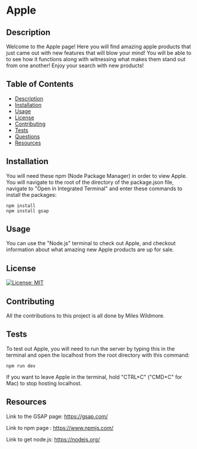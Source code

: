 # Apple

## Description
Welcome to the Apple page! Here you will find amazing apple products that just came out with new features that will blow your mind! You will be able to to see how it functions along with witnessing what makes them stand out from one another! Enjoy your search with new products!

## Table of Contents
 * [Description](#description)
 * [Installation](#installation)
 * [Usage](#usage)
 * [License](#license)
 * [Contributing](#contributing)
 * [Tests](#tests)
 * [Questions](#questions)
 * [Resources](#resources)

## Installation
You will need these npm (Node Package Manager) in order to view Apple. You will navigate to the root of the directory of the package.json file, navigate to "Open in Integrated Terminal" and enter these commands to install the packages:
```
npm install
npm install gsap

```


## Usage
You can use the "Node.js" terminal to check out Apple, and checkout information about what amazing new Apple products are up for sale.

## License
[![License: MIT](https://img.shields.io/badge/License-MIT-yellow.svg)](https://opensource.org/licenses/MIT)

## Contributing
All the contributions to this project is all done by Miles Wildmore.


## Tests

To test out Apple, you will need to run the server by typing this in the terminal and open the localhost from the root directory with this command: 
```
npm run dev

```

If you want to leave Apple in the terminal, hold "CTRL+C" ("CMD+C" for Mac) to stop hosting localhost.

## Resources

Link to the GSAP page: https://gsap.com/

Link to npm page : https://www.npmjs.com/

Link to get node.js: https://nodejs.org/